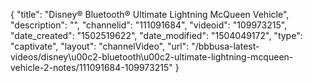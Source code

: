 {
    "title": "Disney&reg; Bluetooth&reg; Ultimate Lightning McQueen Vehicle",
    "description": "",
    "channelid": "111091684",
    "videoid": "109973215",
    "date_created": "1502519622",
    "date_modified": "1504049172",
    "type": "captivate",
    "layout": "channelVideo",
    "url": "\/bbbusa-latest-videos\/disney\u00c2-bluetooth\u00c2-ultimate-lightning-mcqueen-vehicle-2-notes\/111091684-109973215"
}